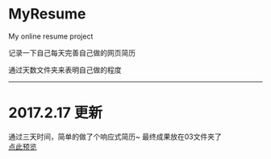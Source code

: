 # MyResume
My online resume project

记录一下自己每天完善自己做的网页简历

通过天数文件夹来表明自己做的程度
<br>
<hr />
<h1>2017.2.17 更新</h1>

通过三天时间，简单的做了个响应式简历~
最终成果放在03文件夹了
<br>
<a href="https://htmlpreview.github.io/?https://github.com/jimodebocai/MyResume/blob/master/03/MyResume.html">点此预览</a>
